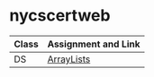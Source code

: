 # nycscertweb

|Class     | Assignment and Link|
| -------- | ------------------ |
|DS        | [ArrayLists](https://replit.com/@mikeinawall/cohort-3-summer-work-mikeinawall#ds/ArrayLists/AlPractice.java)|

